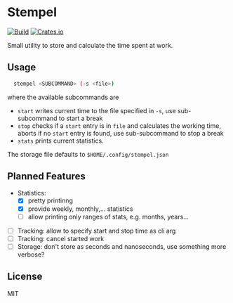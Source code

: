 # Stempel

[![Build](https://img.shields.io/github/workflow/status/KuabeM/stempel/build-master)](https://github.com/KuabeM/stempel/actions?query=workflow%3Abuild-master)
[![Crates.io](https://img.shields.io/crates/v/stempel.svg)](https://crates.io/crates/stempel)

Small utility to store and calculate the time spent at work.

## Usage

```bash
  stempel <SUBCOMMAND> (-s <file>)
```

where the available subcommands are

  - `start` writes current time to the file specified in `-s`, use sub-subcommand to start a break
  - `stop` checks if a `start` entry is in `file` and calculates the working time, aborts if no `start` entry is found, use sub-subcommand to stop a break
  - `stats` prints current statistics.

The storage file defaults to `$HOME/.config/stempel.json`

## Planned Features

  - Statistics:
    * [x] pretty printinng
    * [x] provide weekly, monthly,... statistics
    * [ ] allow printing only ranges of stats, e.g. months, years...
  - [ ] Tracking: allow to specify start and stop time as cli arg
  - [ ] Tracking: cancel started work
  - [ ] Storage: don't store as seconds and nanoseconds, use something more verbose?

## License

MIT
